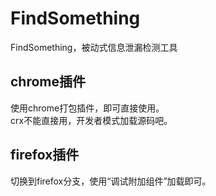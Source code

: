 # FindSomething
FindSomething，被动式信息泄漏检测工具
## chrome插件
使用chrome打包插件，即可直接使用。  
crx不能直接用，开发者模式加载源码吧。
## firefox插件
切换到firefox分支，使用“调试附加组件”加载即可。
